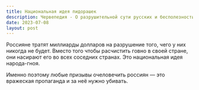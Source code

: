 ```yaml
---
title: Национальная идея пидорашек
description: Червепедия - О разрушительной сути русских и бесполезности их очеловечивания.
date: 2023-07-08
layout: post
---
```


<p>Россияне  тратят миллиарды долларов на разрушение того, чего у них никогда не будет. Вместо того чтобы расчистить говно в своей стране, они насирают его во всех соседних странах. Это национальная идея народа-гноя.</p>

<p>Именно поэтому любые призывы очеловечить россиян — это вражеская пропаганда и за неё нужно убивать.</p>